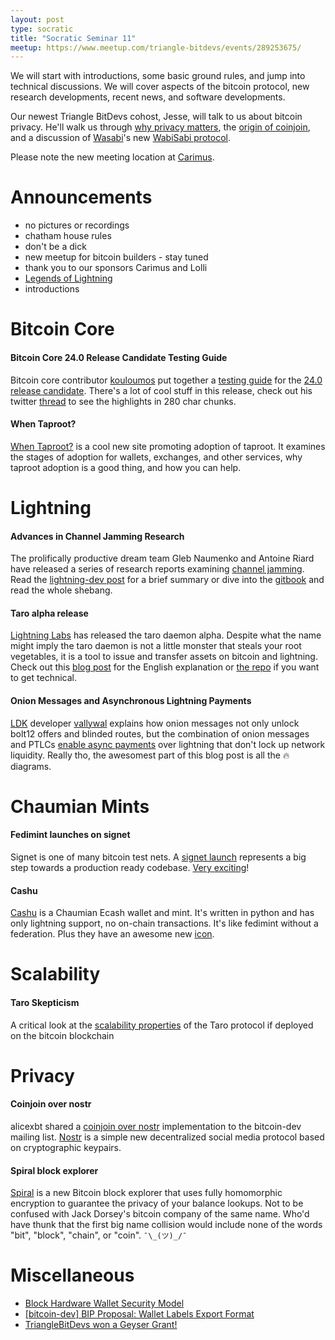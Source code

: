 ```yaml
---
layout: post
type: socratic
title: "Socratic Seminar 11"
meetup: https://www.meetup.com/triangle-bitdevs/events/289253675/
---
```


We will start with introductions, some basic ground rules, and jump into technical discussions. 
We will cover aspects of the bitcoin protocol, new research developments, recent news, and
software developments.

Our newest Triangle BitDevs cohost, Jesse, will talk to us about bitcoin privacy. He'll walk us through [why privacy matters](https://www.youtube.com/clip/Ugkx0YDxiyDW1icLBwdDeWvLtLk9-TBbvRvx), the [origin of coinjoin](https://bitcointalk.org/index.php?topic=139581), and a discussion of [Wasabi](https://wasabiwallet.io/)'s new [WabiSabi protocol](https://eprint.iacr.org/2021/206).

Please note the new meeting location at [Carimus](https://goo.gl/maps/rBeeJa5iSqDAx7eY8).


# Announcements

- no pictures or recordings
- chatham house rules
- don't be a dick
- new meetup for bitcoin builders - stay tuned
- thank you to our sponsors Carimus and Lolli
- [Legends of Lightning](https://makers.bolt.fun/tournaments/1/overview)
- introductions


# Bitcoin Core

#### Bitcoin Core 24.0 Release Candidate Testing Guide

Bitcoin core contributor [kouloumos](https://twitter.com/kouloumos) put together a [testing guide](https://github.com/bitcoin-core/bitcoin-devwiki/wiki/24.0-Release-Candidate-Testing-Guide) for the [24.0 release candidate](https://github.com/bitcoin-core/bitcoin-devwiki/wiki/24.0-Release-Notes-draft). There's a lot of cool stuff in this release, check out his twitter [thread](https://twitter.com/kouloumos/status/1574483503655403524) to see the highlights in 280 char chunks.

#### When Taproot?

[When Taproot?](https://whentaproot.org/) is a cool new site promoting adoption of taproot. It examines the stages of adoption for wallets, exchanges, and other services, why taproot adoption is a good thing, and how you can help.


# Lightning

#### Advances in Channel Jamming Research

The prolifically productive dream team Gleb Naumenko and Antoine Riard have released a series of research reports examining [channel jamming](https://bitcoinops.org/en/topics/channel-jamming-attacks/). Read the [lightning-dev post](https://lists.linuxfoundation.org/pipermail/lightning-dev/2022-August/003673.html) for a brief summary or dive into the [gitbook](https://jamming-dev.github.io/book/) and read the whole shebang.

#### Taro alpha release

[Lightning Labs](https://lightning.engineering/) has released the taro daemon alpha. Despite what the name might imply the taro daemon is not a little monster that steals your root vegetables, it is a tool to issue and transfer assets on bitcoin and lightning. Check out this [blog post](https://lightning.engineering/posts/2022-9-28-taro-launch/) for the English explanation or [the repo](https://github.com/lightninglabs/taro/) if you want to get technical.

#### Onion Messages and Asynchronous Lightning Payments

[LDK](https://lightningdevkit.org/) developer [vallywal](https://twitter.com/vallywal) explains how onion messages not only unlock bolt12 offers and blinded routes, but the combination of onion messages and PTLCs [enable async payments](https://lightningdevkit.org/blog/onion-messages-demystified/) over lightning that don't lock up network liquidity. Really tho, the awesomest part of this blog post is all the 🔥 diagrams.


# Chaumian Mints

#### Fedimint launches on signet

Signet is one of many bitcoin test nets. A [signet launch](https://twitter.com/EricSirion/status/1572329210727010307) represents a big step towards a production ready codebase. [Very exciting](https://i.imgur.com/y1cnodp.gif)!

#### Cashu

[Cashu](https://github.com/callebtc/cashu) is a Chaumian Ecash wallet and mint. It's written in python and has only lightning support, no on-chain transactions. It's like fedimint without a federation. Plus they have an awesome new [icon](https://twitter.com/callebtc/status/1582666047315841025).


# Scalability

#### Taro Skepticism

A critical look at the [scalability properties](https://bitcoinmagazine.com/technical/scaling-problem-for-lightning-labs-taro) of the Taro protocol if deployed on the bitcoin blockchain


# Privacy

#### Coinjoin over nostr

alicexbt shared a [coinjoin over nostr](https://lists.linuxfoundation.org/pipermail/bitcoin-dev/2022-August/020875.html) implementation to the bitcoin-dev mailing list. [Nostr](https://github.com/nostr-protocol/nostr) is a simple new decentralized social media protocol based on cryptographic keypairs.

#### Spiral block explorer
[Spiral](https://btc.usespiral.com/) is a new Bitcoin block explorer that uses fully homomorphic encryption to guarantee the privacy of your balance lookups. Not to be confused with Jack Dorsey's bitcoin company of the same name. Who'd have thunk that the first big name collision would include none of the words "bit", "block", "chain", or "coin". `¯\_(ツ)_/¯`


# Miscellaneous

- [Block Hardware Wallet Security Model](https://wallet.build/losing-your-keys-without-losing-your-coins/)
- [\[bitcoin-dev\] BIP Proposal: Wallet Labels Export Format](https://lists.linuxfoundation.org/pipermail/bitcoin-dev/2022-August/020887.html)
- [TriangleBitDevs won a Geyser Grant!](https://twitter.com/geyserfund/status/1567542543843205121)

